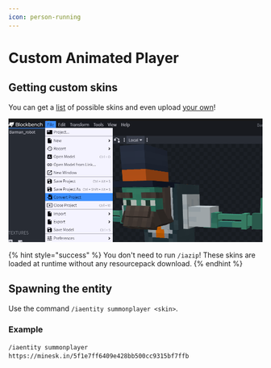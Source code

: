```yaml
---
icon: person-running
---
```


# Custom Animated Player

## Getting custom skins

You can get a [list](https://mineskin.org/gallery) of possible skins and even upload [your own](https://mineskin.org/)!

![](<../../../.gitbook/assets/image (54).png>)

{% hint style="success" %}
You don't need to run `/iazip`! These skins are loaded at runtime without any resourcepack download.
{% endhint %}

## Spawning the entity

Use the command `/iaentity summonplayer <skin>`.

### Example

`/iaentity summonplayer https://minesk.in/5f1e7ff6409e428bb500cc9315bf7ffb`
